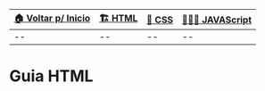 | [🏠 Voltar p/ Inicio](../) | [🏗️ HTML](./html) | [💈 CSS](./css) | [👨🏻‍💻 JAVAScript](./js) |
| -- | -- | -- | -- |
| -- | -- | -- | -- |


# Guia HTML